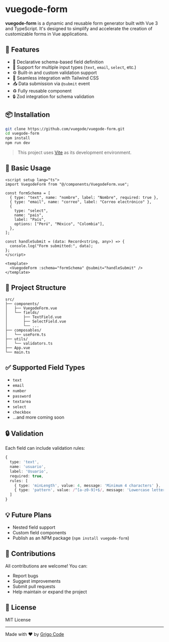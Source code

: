 # vuegode-form

**vuegode-form** is a dynamic and reusable form generator built with Vue 3 and TypeScript. It's designed to simplify and accelerate the creation of customizable forms in Vue applications.

## 🚀 Features

- 🧩 Declarative schema-based field definition
- 🔧 Support for multiple input types (`text`, `email`, `select`, etc.)
- ⚙️ Built-in and custom validation support
- 🎨 Seamless integration with Tailwind CSS
- 📤 Data submission via `@submit` event
- ♻️ Fully reusable component
- 🔒 Zod integration for schema validation

## 📦 Installation

```bash
git clone https://github.com/vuegode/vuegode-form.git
cd vuegode-form
npm install
npm run dev
```

> This project uses [Vite](https://vitejs.dev/) as its development environment.

## 🧠 Basic Usage

```vue
<script setup lang="ts">
import VuegodeForm from "@/components/VuegodeForm.vue";

const formSchema = [
  { type: "text", name: "nombre", label: "Nombre", required: true },
  { type: "email", name: "correo", label: "Correo electrónico" },
  {
    type: "select",
    name: "pais",
    label: "País",
    options: ["Perú", "México", "Colombia"],
  },
];

const handleSubmit = (data: Record<string, any>) => {
  console.log("Form submitted:", data);
};
</script>

<template>
  <VuegodeForm :schema="formSchema" @submit="handleSubmit" />
</template>
```

## 📁 Project Structure

```
src/
├── components/
│   ├── VuegodeForm.vue
│   └── fields/
│       ├── TextField.vue
│       ├── SelectField.vue
│       └── ...
├── composables/
│   └── useForm.ts
├── utils/
│   └── validators.ts
├── App.vue
└── main.ts
```

## ✅ Supported Field Types

- `text`
- `email`
- `number`
- `password`
- `textarea`
- `select`
- `checkbox`
- ...and more coming soon

## 🔒 Validation

Each field can include validation rules:

```ts
{
  type: 'text',
  name: 'usuario',
  label: 'Usuario',
  required: true,
  rules: [
    { type: 'minLength', value: 4, message: 'Minimum 4 characters' },
    { type: 'pattern', value: /^[a-z0-9]+$/, message: 'Lowercase letters and numbers only' }
  ]
}
```

## 💡 Future Plans

- Nested field support
- Custom field components
- Publish as an NPM package (`npm install vuegode-form`)

## 🤝 Contributions

All contributions are welcome! You can:

- Report bugs
- Suggest improvements
- Submit pull requests
- Help maintain or expand the project

## 📄 License

MIT License

---

Made with ❤️ by [Grigo Code](https://github.com/vuegode)
